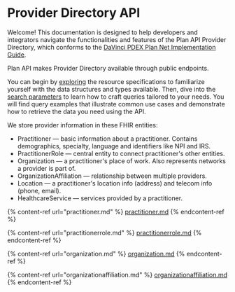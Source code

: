# Provider Directory API

Welcome! This documentation is designed to help developers and integrators navigate the functionalities and features of the Plan API Provider Directory, which conforms to the [DaVinci PDEX Plan Net Implementation Guide](https://hl7.org/fhir/us/davinci-pdex-plan-net/STU1/profiles.html).

Plan API makes Provider Directory available through public endpoints.

You can begin by [exploring](https://hl7.org/fhir/us/davinci-pdex-plan-net/STU1/profiles.html) the resource specifications to familiarize yourself with the data structures and types available. Then, dive into the [search parameters](../../../api/search-1/) to learn how to craft queries tailored to your needs. You will find query examples that illustrate common use cases and demonstrate how to retrieve the data you need using the API.

We store provider information in these FHIR entities:

* Practitioner — basic information about a practitioner. Contains demographics, specialty, language and identifiers like NPI and IRS.
* PractitionerRole — central entity to connect practitioner's other entities.
* Organization — a practitioner's place of work. Also represents networks a provider is part of.
* OrganizationAffiliation — relationship between multiple providers.
* Location — a practitioner's location info (address) and telecom info (phone, email).
* HealthcareService — services provided by a practitioner.

{% content-ref url="practitioner.md" %}
[practitioner.md](practitioner.md)
{% endcontent-ref %}

{% content-ref url="practitionerrole.md" %}
[practitionerrole.md](practitionerrole.md)
{% endcontent-ref %}

{% content-ref url="organization.md" %}
[organization.md](organization.md)
{% endcontent-ref %}

{% content-ref url="organizationaffiliation.md" %}
[organizationaffiliation.md](organizationaffiliation.md)
{% endcontent-ref %}
